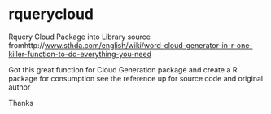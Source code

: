 # rquerycloud
Rquery Cloud Package into Library source fromhttp://www.sthda.com/english/wiki/word-cloud-generator-in-r-one-killer-function-to-do-everything-you-need

Got this great function for Cloud Generation package and create a R package for consumption see the reference up for source code and original author

Thanks
